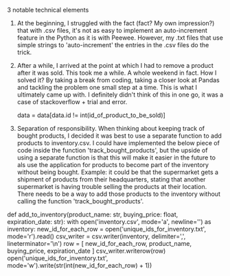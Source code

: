 3 notable technical elements

1. At the beginning, I struggled with the fact (fact? My own impression?) that with .csv files, it's not as easy to implement an auto-increment feature in the Python as it is with Peewee. However, my .txt files that use simple strings to 'auto-increment' the entries in the .csv files do the trick. 

2. After a while, I arrived at the point at which I had to remove a product after it was sold. This took me a while. A whole weekend in fact. How I solved it? By taking a break from coding, taking a closer look at Pandas and tackling the problem one small step at a time. This is what I ultimately came up with. I definitely didn't think of this in one go, it was a case of stackoverflow + trial and error.

   data = data[data.id != int(id_of_product_to_be_sold)]  

3. Separation of responsibility. When thinking about keeping track of bought products, I decided it was best to use a separate function to add products to inventory.csv. I could have implemented the below piece of code inside the function 'track_bought_products', but the upside of using a separate function is that this will make it easier in the future to als use the application for products to become part of the inventory without being bought. Example: it could be that the supermarket gets a shipment of products from their headquarters, stating that another supermarket is having trouble selling the products at their location. There needs to be a way to add those products to the inventory without calling the function 'track_bought_products'. 

def add_to_inventory(product_name: str, buying_price: float, expiration_date: str):
    with open('inventory.csv', mode='a', newline='') as inventory:
        new_id_for_each_row = open('unique_ids_for_inventory.txt', mode='r').read()
        csv_writer = csv.writer(inventory, delimiter=',', lineterminator='\n') 
        row = [
            new_id_for_each_row, 
            product_name, 
            buying_price, 
            expiration_date
            ] 
        csv_writer.writerow(row)
        open('unique_ids_for_inventory.txt', mode='w').write(str(int(new_id_for_each_row) + 1))      